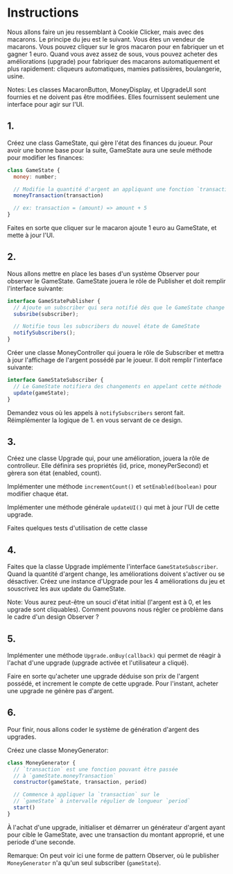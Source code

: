 # Instructions

Nous allons faire un jeu ressemblant à Cookie Clicker, mais avec des macarons.
Le principe du jeu est le suivant. Vous êtes un vendeur de macarons. Vous pouvez cliquer sur le gros macaron pour en fabriquer un et gagner 1 euro.
Quand vous avez assez de sous, vous pouvez acheter des améliorations (upgrade) pour fabriquer des macarons automatiquement et plus rapidement: cliqueurs automatiques, mamies patissières, boulangerie, usine.

Notes: Les classes MacaronButton, MoneyDisplay, et UpgradeUI sont fournies et ne doivent pas être modifiées. Elles fournissent seulement une interface pour agir sur l'UI.

## 1.

Créez une class GameState, qui gère l'état des finances du joueur. Pour avoir une bonne base pour la suite, GameState aura une seule méthode pour modifier les finances:

```js
class GameState {
  money: number;

  // Modifie la quantité d'argent an appliquant une fonction `transaction` qui prend en entrée le montant actuel, et renvoie le nouveau montant.
  moneyTransaction(transaction)

  // ex: transaction = (amount) => amount + 5
}
```

Faites en sorte que cliquer sur le macaron ajoute 1 euro au GameState, et mette à jour l'UI.

## 2.

Nous allons mettre en place les bases d'un système Observer pour observer le GameState. GameState jouera le rôle de Publisher et doit remplir l'interface suivante:

```ts
interface GameStatePublisher {
  // Ajoute un subscriber qui sera notifié dès que le GameState change
  subsribe(subscriber);

  // Notifie tous les subscribers du nouvel étate de GameState
  notifySubscribers();
}
```

Créer une classe MoneyController qui jouera le rôle de Subscriber et mettra à jour l'affichage de l'argent possédé par le joueur. Il doit remplir l'interface suivante:

```ts
interface GameStateSubscriber {
  // Le GameState notifiera des changements en appelant cette méthode
  update(gameState);
}
```

Demandez vous où les appels à `notifySubscribers` seront fait. Réimplémenter la logique de 1. en vous servant de ce design.

## 3.

Créez une classe Upgrade qui, pour une amélioration, jouera la rôle de controlleur. Elle définira ses propriétés (id, price, moneyPerSecond) et gèrera son état (enabled, count).

Implémenter une méthode `incrementCount()` et `setEnabled(boolean)` pour modifier chaque état.

Implémenter une méthode générale `updateUI()` qui met à jour l'UI de cette upgrade.

Faites quelques tests d'utilisation de cette classe

## 4.

Faites que la classe Upgrade implémente l'interface `GameStateSubscriber`. Quand la quantité d'argent change, les améliorations doivent s'activer ou se désactiver. Créez une instance d'Upgrade pour les 4 améliorations du jeu et souscrivez les aux update du GameState.

Note: Vous aurez peut-être un souci d'état initial (l'argent est à 0, et les upgrade sont cliquables). Comment pouvons nous régler ce problème dans le cadre d'un design Observer ?

## 5.

Implémenter une méthode `Upgrade.onBuy(callback)` qui permet de réagir à l'achat d'une upgrade (upgrade activée et l'utilisateur a cliqué).

Faire en sorte qu'acheter une upgrade déduise son prix de l'argent possédé, et increment le compte de cette upgrade. Pour l'instant, acheter une upgrade ne génère pas d'argent.

## 6.

Pour finir, nous allons coder le système de génération d'argent des upgrades.

Créez une classe MoneyGenerator:

```js
class MoneyGenerator {
  // `transaction` est une fonction pouvant être passée
  // à `gameState.moneyTransaction`
  constructor(gameState, transaction, period)

  // Commence à appliquer la `transaction` sur le
  // `gameState` à intervalle régulier de longueur `period`
  start()
}
```

À l'achat d'une upgrade, initialiser et démarrer un générateur d'argent ayant pour cible le GameState, avec une transaction du montant approprié, et une periode d'une seconde.

Remarque: On peut voir ici une forme de pattern Observer, où le publisher `MoneyGenerator` n'a qu'un seul subscriber (`gameState`).
